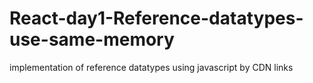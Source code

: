 # React-day1-Reference-datatypes-use-same-memory
implementation of reference datatypes using javascript by CDN links
